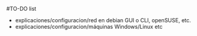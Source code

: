 

#TO-DO list

* explicaciones/configuracion/red en debian GUI o CLI, openSUSE, etc.
* explicaciones/configuracion/máquinas Windows/Linux etc
